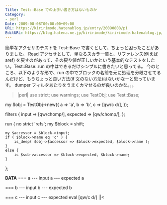 ```yaml
---
Title: Test::Base での上手い書き方はないものか
Category:
- perl
Date: 2009-08-08T00:00:00+09:00
URL: https://kiririmode.hatenablog.jp/entry/20090808/p1
EditURL: https://blog.hatena.ne.jp/kiririmode/kiririmode.hatenablog.jp/atom/entry/8454420450078212741
---
```



簡単なアクセサのテストを Test::Base で書くとして、ちょっと困ったことがありました。
Read アクセサとして、単なるスカラー値と、リファレンス(例えば aref) を戻すのがあって、その戻り値が正しいかという基本的なテストをしたい。Test::Base::run の中はできるだけシンプルに書きたいと思ってる。
今のところ、以下のような形で、run の中でブロックの名前を元に処理を分岐させてるんだけど、もうちょっと良い方法(if 文のない方法)はないかなーと思っています。
dumper フィルタあたりをうまくカマせるのが良いのかな。。。
>|perl|
use strict;
use warnings;
use TestObj;
use Test::Base;

my $obj = TestObj->new({
    a => 'a',
    b => 'b',
    c => [qw/c d/],
});

filters {
    input    => [qw/chomp/],
    expected => [qw/chomp/],
};

run {
    no strict 'refs';
    my $block = shift;

    my $accessor = $block->input;
    if ( $block->name eq 'c' ) {
        is_deep( $obj->$accessor => $block->expected, $block->name );
    }
    else {
        is $sub->accessor => $block->expected, $block->name;
    }
};

__DATA__
=== a
--- input
a
--- expected
a

=== b
--- input
b
--- expected
b

=== c
--- input
c
--- expected eval
[qw/c d/]
||<
